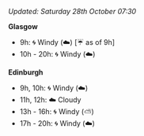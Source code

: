 *Updated: Saturday 28th October 07:30*

**Glasgow**

* 9h: :cyclone: Windy (:cloud:) [:umbrella: as of 9h]
* 10h - 20h: :cyclone: Windy (:cloud:)

**Edinburgh**

* 9h, 10h: :cyclone: Windy (:cloud:)
* 11h, 12h: :cloud: Cloudy
* 13h - 16h: :cyclone: Windy (:partly_sunny:)
* 17h - 20h: :cyclone: Windy (:cloud:)
